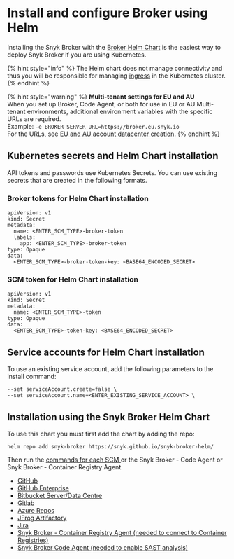 # Install and configure Broker using Helm

Installing the Snyk Broker with the [Broker Helm Chart](https://github.com/snyk/snyk-broker-helm) is the easiest way to deploy Snyk Broker if you are using Kubernetes.

{% hint style="info" %}
The Helm chart does not manage connectivity and thus you will be responsible for managing [ingress](advanced-setup-for-helm-chart-installation/ingress-options-with-snyk-broker-helm-installation.md) in the Kubernetes cluster.
{% endhint %}

{% hint style="warning" %}
**Multi-tenant settings for EU and AU**\
When you set up Broker, Code Agent, or both for use in EU or AU Multi-tenant environments, additional environment variables with the specific URLs are required.\
Example: `-e BROKER_SERVER_URL=https://broker.eu.snyk.io`\
For the URLs, see [EU and AU account datacenter creation](https://docs.snyk.io/snyk-processes/data-residency-at-snyk#eu-and-au-datacenter-account-creation).
{% endhint %}

## Kubernetes secrets and Helm Chart installation

API tokens and passwords use Kubernetes Secrets. You can use existing secrets that are created in the following formats.

### Broker tokens for Helm Chart installation

```
apiVersion: v1
kind: Secret
metadata:
  name: <ENTER_SCM_TYPE>-broker-token
  labels:
    app: <ENTER_SCM_TYPE>-broker-token
type: Opaque
data:
  <ENTER_SCM_TYPE>-broker-token-key: <BASE64_ENCODED_SECRET>
```

### SCM token for Helm Chart installation

```
apiVersion: v1
kind: Secret
metadata:
  name: <ENTER_SCM_TYPE>-token
type: Opaque
data:
  <ENTER_SCM_TYPE>-token-key: <BASE64_ENCODED_SECRET>
```

## Service accounts for Helm Chart installation

To use an existing service account, add the following parameters to the install command:

```
--set serviceAccount.create=false \
--set serviceAccount.name=<ENTER_EXISTING_SERVICE_ACCOUNT> \
```

## Installation using the Snyk Broker Helm Chart

To use this chart you must first add the chart by adding the repo:

`helm repo add snyk-broker https://snyk.github.io/snyk-broker-helm/`

Then run the [commands for each SCM ](snyk-broker-client-integration-setups-with-helm.md)or the Snyk Broker - Code Agent or Snyk Broker - Container Registry Agent.

* [GitHub](https://docs.snyk.io/snyk-admin/snyk-broker/install-broker-for-scms-using-helm#github.com-helm-install)
* [GitHub Enterprise](https://docs.snyk.io/snyk-admin/snyk-broker/install-broker-for-scms-using-helm#github-enterprise-helm-install)
* [Bitbucket Server/Data Centre](https://docs.snyk.io/snyk-admin/snyk-broker/install-broker-for-scms-using-helm#bitbucket-helm-install)
* [Gitlab](https://docs.snyk.io/snyk-admin/snyk-broker/install-broker-for-scms-using-helm#gitlab-helm-install)
* [Azure Repos](https://docs.snyk.io/snyk-admin/snyk-broker/install-broker-for-scms-using-helm#azure-repos-helm-install)
* [JFrog Artifactory](https://docs.snyk.io/snyk-admin/snyk-broker/install-broker-for-scms-using-helm#artifactory-respository-helm-install)
* [Jira](https://docs.snyk.io/snyk-admin/snyk-broker/install-broker-for-scms-using-helm#jira-notifications-helm-install)
* [Snyk Broker - Container Registry Agent (needed to connect to Container Registries)](../snyk-broker-container-registry-agent/install-broker-for-container-registry-agent-using-helm.md)
* [Snyk Broker Code Agent (needed to enable SAST analysis)](../snyk-broker-code-agent/install-broker-for-code-agent-using-helm.md)
